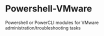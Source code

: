 Powershell-VMware
=================

Powershell or PowerCLI modules for VMware administration/troubleshooting tasks
